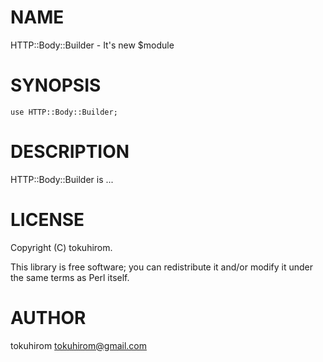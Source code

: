 # NAME

HTTP::Body::Builder - It's new $module

# SYNOPSIS

    use HTTP::Body::Builder;

# DESCRIPTION

HTTP::Body::Builder is ...

# LICENSE

Copyright (C) tokuhirom.

This library is free software; you can redistribute it and/or modify
it under the same terms as Perl itself.

# AUTHOR

tokuhirom <tokuhirom@gmail.com>
